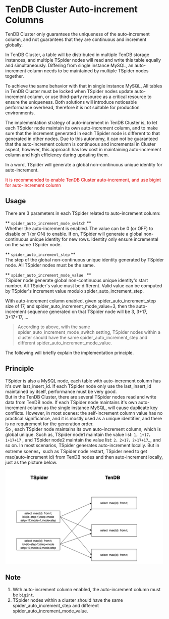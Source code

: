 # TenDB Cluster Auto-increment Columns

TenDB Cluster only guarantees the uniqueness of the auto-increment column, and not guarantees that they are continuous and increment globally.  

In TenDB Cluster, a table will be distributed in multiple TenDB storage instances, and multiple TSpider nodes will read and write this table equally and simultaneously. Differing from single instance MySQL, an auto-increment column needs to be maintained by multiple TSpider nodes together.

To achieve the same behavior with that in single instance MySQL, All tables in TenDB Cluster must be locked when TSpider nodes update auto-increment column, or use third-party resource as a critical resource to ensure the uniqueness. Both solutions will introduce noticeable performance overhead, therefore it is not suitable for production environments.

The implementation strategy of auto-increment in TenDB Cluster is, to let each TSpider node maintain its own auto-increment column, and to make sure that the increment generated in each TSpider node is different to that generated in other nodes. Due to this autonomy, it can not be guaranteed that the auto-increment column is continuous and incremental in Cluster aspect, however, this approach has low cost in maintaining auto-increment column and high efficiency during updating them.   

In a word, TSpider will generate a global non-continuous unique identity for auto-increment.


<font color="#dd0000">It is recommended to enable TenDB Cluster auto-increment, and use bigint for auto-increment column</font> 



## Usage

There are 3 parameters in each TSpider related to auto-increment column:


** `spider_auto_increment_mode_switch` **  
Whether the auto-increment is enabled. The value can be 0 (or OFF) to disable or 1 (or ON) to enable. If on, TSpider will generate a global non-continuous unique identity for new rows. Identity only ensure incremental on the same TSpider node.   

** `spider_auto_increment_step` **     
The step of the global non-continuous unique identity generated by TSpider node.  All TSpider nodes must be the same.     

** `spider_auto_increment_mode_value ` **  
TSpider node generate global non-continuous unique identity's start number. All TSpider's value must be different. Valid value can be computed by TSpider's increment value modulo spider_auto_increment_step. 




With auto-increment column enabled, given spider_auto_increment_step size of 17, and spider_auto_increment_mode_value=3, then the auto-increment sequence generated on that TSpider node will be 3, 3+17, 3+17+17, ...
> According to above, with the same spider_auto_increment_mode_switch setting, TSpider nodes within a cluster should have the same spider_auto_increment_step and different spider_auto_increment_mode_value.


The following will briefly explain the implementation principle.
## Principle
TSpider is also a MySQL node, each table with auto-increment column has it's own last_insert_id. If each TSpider node only use the last_insert_id maintained by itself, performance must be very good.   
But in the TenDB Cluster, there are several TSpider nodes read and write data from TenDB node. If each TSpider node maintains it's own auto-increment column as the single instance MySQL, will cause duplicate key conflicts. However, in most scenes: the self-increment column value has no practical significance, and it is mostly used as a unique identifier, and there is no requirement for the generation order.  
So , each TSpider node maintains its own auto-increment column, which is global unique. Such as, TSpider node1 maintain the value list: `1，1+17，1+17+17` , and TSpider node2 maintain the value list: `2，2+17，2+17+17…`, and so on.  In most scenarios, TSpider generates auto-increment locally.  But in extreme scenes，such as TSpider node restart,   TSpider need to get max(auto-increment id) from TenDB nodes and  then auto-increment locally, just as  the picture below.   


<img src="../pic/auto-increment.png" width = "500" height = "300" alt="图片名称" align=center />

## Note
 1. With auto-increment column enabled,  the auto-increment column must be  `bigint`. 
 2. TSpider nodes within a cluster should have the same spider_auto_increment_step and different spider_auto_increment_mode_value.